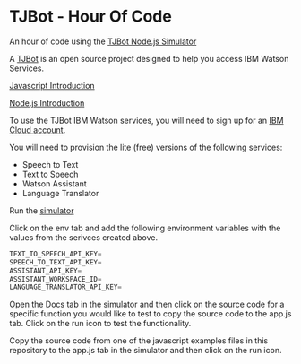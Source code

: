 # TJBot - Hour Of Code
An hour of code using the [TJBot Node.js Simulator](https://github.com/jeancarl/tjbot-simulator)

A [TJBot](https://ibmtjbot.github.io) is an open source project designed to help you access IBM Watson Services.

[Javascript Introduction](https://developer.mozilla.org/en-US/docs/Web/JavaScript/A_re-introduction_to_JavaScript)

[Node.js Introduction](https://www.w3schools.com/nodejs/nodejs_intro.asp)

To use the TJBot IBM Watson services, you will need to sign up for an [IBM Cloud account](https://console.bluemix.net).

You will need to provision the lite (free) versions of the following services:
* Speech to Text
* Text to Speech
* Watson Assistant
* Language Translator

Run the [simulator](https://my-tjbot.mybluemix.net)

Click on the env tab and add the following environment variables with the values from the serivces created above.
```javascript
TEXT_TO_SPEECH_API_KEY=
SPEECH_TO_TEXT_API_KEY=
ASSISTANT_API_KEY=
ASSISTANT_WORKSPACE_ID=
LANGUAGE_TRANSLATOR_API_KEY=
```
Open the Docs tab in the simulator and then click on the source code for a specific function you would like to test to copy the source code to the app.js tab.  Click on the run icon to test the functionality.

Copy the source code from one of the javascript examples files in this repository to the app.js tab in the simulator and then click on the run icon.
